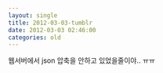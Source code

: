 ```yaml
---
layout: single
title: 2012-03-03-tumblr
date: 2012-03-03 02:46:00
categories: old
---
```

웹서버에서 json 압축을 안하고 있었을줄이야.. ㅠㅠ

